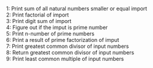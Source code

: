 1: Print sum of all natural numbers smaller or equal import<br />
2: Print factorial of import<br />
3: Print digit sum of import<br />
4: Figure out if the imput is prime number<br />
5: Print n-number of prime numbers<br />
6: Print a result of prime factorization of imput<br />
7: Print greatest common divisor of input numbers<br />
8: Return greatest common divisor of input numbers<br />
9: Print least common multiple of input numbers
